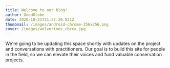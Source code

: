```yaml
---
title: Welcome to our blog!
author: GoodGlobe
date: 2020-10-21T21:37:20.821Z
thumbnail: /images/android-chrome-256x256.png
cover: /images/wolverines_cbcca.jpg
---
```

We're going to be updating this space shortly with updates on the project and conversations with practitioners. Our goal is to build this site for people in the field, so we can elevate their voices and fund valuable conservation projects.
